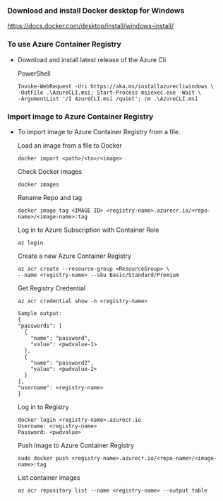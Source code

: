 ### Download and install Docker desktop for Windows
https://docs.docker.com/desktop/install/windows-install/

### To use Azure Container Registry
- Download and install latest release of the Azure Cli
  
  PowerShell
  ```
  Invoke-WebRequest -Uri https://aka.ms/installazurecliwindows \ 
  -OutFile .\AzureCLI.msi; Start-Process msiexec.exe -Wait \ 
  -ArgumentList '/I AzureCLI.msi /quiet'; rm .\AzureCLI.msi
  ```

### Import image to Azure Container Registry

- To import image to Azure Container Registry from a file.
  
  Load an image from a file to Docker
  ```
  docker import <path>/<to>/<image>
  ```
  
  Check Docker images
  ```
  docker images
  ```
  
  Rename Repo and tag
  ```
  docker image tag <IMAGE ID> <registry-name>.azurecr.io/<repo-name>/<image-name>:tag
  ```
  
  Log in to Azure Subscription with Container Role
  ```
  az login
  ```
  
  Create a new Azure Container Registry
  ```
  az acr create --resource-group <ResourceGroup> \
  --name <registry-name> --sku Basic/Standard/Premium
  ```
  
  Get Registry Credential
  ```
  az acr credential show -n <registry-name>
  
  Sample output:
  {
  "passwords": [
    {
      "name": "password",
      "value": <pwdvalue-1>
    },
    {
      "name": "password2",
      "value": <pwdvalue-2>
    }
  ],
  "username": <registry-name>
  }
  ```
  
  Log in to Registry
  ```
  docker login <registry-name>.azurecr.io
  Username: <registry-name>
  Password: <pwdvalue>
  ```
  
  Push image to Azure Container Registry
  ```
  sudo docker push <registry-name>.azurecr.io/<repo-name>/<image-name>:tag
  ```
  
  List container images
  ```
  az acr repository list --name <registry-name> --output table
  ```
  

